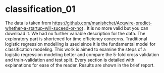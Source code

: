 # classification_01
The data is taken from https://github.com/manishchet/Acqwire-predict-whether-a-startup-will-suceed-or-not . It is no more valid but you can download it. We had no further variable description for the data. The exploratory part is shortened for time efficiency concerns. Traditional logistic regression modelling is used since it is the fundamental model for classification modeling. This work is aimed to examine the steps of a logistic regression modeling better and compare the 5-fold cross validation and train-validation and test split. Every section is detailed with explanations for ease of the reader. Results are shown in the brief report.   
